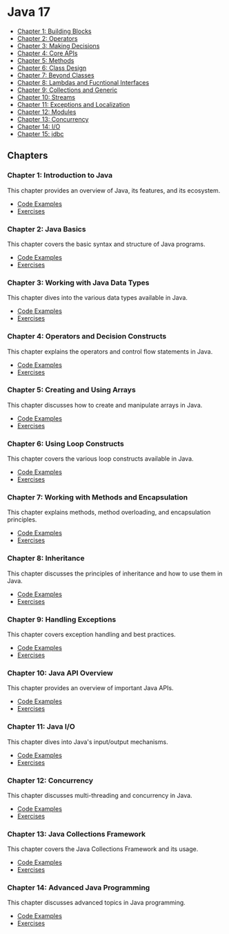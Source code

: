 # Java 17

- [Chapter 1: Building Blocks](#Chapter01)
- [Chapter 2: Operators](#chapter02)
- [Chapter 3: Making Decisions](#chapter-3-working-with-java-data-types)
- [Chapter 4: Core APIs](#chapter-4-operators-and-decision-constructs)
- [Chapter 5: Methods](#chapter-5-creating-and-using-arrays)
- [Chapter 6: Class Design](#chapter-6-using-loop-constructs)
- [Chapter 7: Beyond Classes](#chapter-7-working-with-methods-and-encapsulation)
- [Chapter 8: Lambdas and Fucntional Interfaces](#chapter-8-inheritance)
- [Chapter 9: Collections and Generic](#chapter-9-handling-exceptions)
- [Chapter 10: Streams](#chapter-10-java-api-overview)
- [Chapter 11: Exceptions and Localization](#chapter-11-java-io)
- [Chapter 12: Modules](#chapter-12-concurrency)
- [Chapter 13: Concurrency](#chapter-13-java-collections-framework)
- [Chapter 14: I/O](#chapter-14-advanced-java-programming)
- [Chapter 15: jdbc](#chapter-15-advanced-java-programming)

## Chapters

### Chapter 1: Introduction to Java
This chapter provides an overview of Java, its features, and its ecosystem.
- [Code Examples](./Chapter1/CodeExamples)
- [Exercises](./Chapter1/Exercises)

### Chapter 2: Java Basics
This chapter covers the basic syntax and structure of Java programs.
- [Code Examples](./Chapter2/CodeExamples)
- [Exercises](./Chapter2/Exercises)

### Chapter 3: Working with Java Data Types
This chapter dives into the various data types available in Java.
- [Code Examples](./Chapter3/CodeExamples)
- [Exercises](./Chapter3/Exercises)

### Chapter 4: Operators and Decision Constructs
This chapter explains the operators and control flow statements in Java.
- [Code Examples](./Chapter4/CodeExamples)
- [Exercises](./Chapter4/Exercises)

### Chapter 5: Creating and Using Arrays
This chapter discusses how to create and manipulate arrays in Java.
- [Code Examples](./Chapter5/CodeExamples)
- [Exercises](./Chapter5/Exercises)

### Chapter 6: Using Loop Constructs
This chapter covers the various loop constructs available in Java.
- [Code Examples](./Chapter6/CodeExamples)
- [Exercises](./Chapter6/Exercises)

### Chapter 7: Working with Methods and Encapsulation
This chapter explains methods, method overloading, and encapsulation principles.
- [Code Examples](./Chapter7/CodeExamples)
- [Exercises](./Chapter7/Exercises)

### Chapter 8: Inheritance
This chapter discusses the principles of inheritance and how to use them in Java.
- [Code Examples](./Chapter8/CodeExamples)
- [Exercises](./Chapter8/Exercises)

### Chapter 9: Handling Exceptions
This chapter covers exception handling and best practices.
- [Code Examples](./Chapter9/CodeExamples)
- [Exercises](./Chapter9/Exercises)

### Chapter 10: Java API Overview
This chapter provides an overview of important Java APIs.
- [Code Examples](./Chapter10/CodeExamples)
- [Exercises](./Chapter10/Exercises)

### Chapter 11: Java I/O
This chapter dives into Java's input/output mechanisms.
- [Code Examples](./Chapter11/CodeExamples)
- [Exercises](./Chapter11/Exercises)

### Chapter 12: Concurrency
This chapter discusses multi-threading and concurrency in Java.
- [Code Examples](./Chapter12/CodeExamples)
- [Exercises](./Chapter12/Exercises)

### Chapter 13: Java Collections Framework
This chapter covers the Java Collections Framework and its usage.
- [Code Examples](./Chapter13/CodeExamples)
- [Exercises](./Chapter13/Exercises)

### Chapter 14: Advanced Java Programming
This chapter discusses advanced topics in Java programming.
- [Code Examples](./Chapter14/CodeExamples)
- [Exercises](./Chapter14/Exercises)

